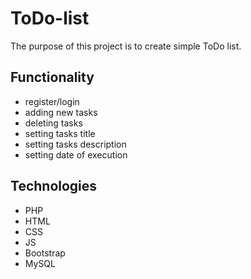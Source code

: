 # ToDo-list
The purpose of this project is to create simple ToDo list.
## Functionality 
* register/login
* adding new tasks
* deleting tasks
* setting tasks title 
* setting tasks description
* setting date of execution
## Technologies
* PHP
* HTML
* CSS
* JS
* Bootstrap
* MySQL

